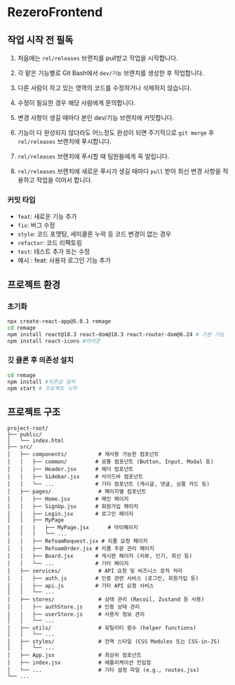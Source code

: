 # RezeroFrontend
## 작업 시작 전 필독
1. 처음에는 `rel/releases` 브랜치를 pull받고 작업을 시작합니다.

2. 각 맡은 기능별로 Git Bash에서 `dev/기능` 브랜치를 생성한 후 작업합니다.

3. 다른 사람이 하고 있는 영역의 코드를 수정하거나 삭제하지 않습니다.

4. 수정이 필요한 경우 해당 사람에게 문의합니다.

5. 변경 사항이 생길 때마다 본인 dev/기능 브랜치에 커밋합니다.

7. 기능이 다 완성되지 않더라도 어느정도 완성이 되면 주기적으로 `git merge` 후 `rel/releases` 브랜치에 푸시합니다.

8. `rel/releases` 브랜치에 푸시할 때 팀원들에게 꼭 알립니다.

9. `rel/releases` 브랜치에 새로운 푸시가 생길 때마다 `pull` 받아 최신 변경 사항을 적용하고 작업을 이어서 합니다.
### 커밋 타입

- `feat`: 새로운 기능 추가
- `fix`: 버그 수정
- `style`: 코드 포맷팅, 세미콜론 누락 등 코드 변경이 없는 경우
- `refactor`: 코드 리팩토링
- `test`: 테스트 추가 또는 수정
- 예시 : feat: 사용자 로그인 기능 추가


## 프로젝트 환경

### 초기화
```bash
npx create-react-app@5.0.1 remage
cd remage
npm install react@18.3 react-dom@18.3 react-router-dom@6.24 # 기본 기능
npm install react-icons #아이콘
```

### 깃 클론 후 의존성 설치
```bash
cd remage
npm install #의존성 설치
npm start # 프로젝트 시작
```

## 프로젝트 구조
```text
project-root/
├── public/
│   └── index.html
├── src/
│   ├── components/          # 재사용 가능한 컴포넌트
│   │   ├── common/         # 공통 컴포넌트 (Button, Input, Modal 등)
│   │   ├── Header.jsx      # 헤더 컴포넌트
│   │   ├── Sidebar.jsx     # 사이드바 컴포넌트
│   │   └── ...             # 기타 컴포넌트 (게시글, 댓글, 상품 카드 등)
│   ├── pages/               # 페이지별 컴포넌트
│   │   ├── Home.jsx        # 메인 페이지
│   │   ├── SignUp.jsx      # 회원가입 페이지
│   │   ├── Login.jsx       # 로그인 페이지
│   │   ├── MyPage
|   |   |   ├── MyPage.jsx      # 마이페이지
|   |   |   └── ...
│   │   ├── RefoamRequest.jsx # 리폼 요청 페이지
│   │   ├── RefoamOrder.jsx # 리폼 주문 관리 페이지
│   │   ├── Board.jsx       # 게시판 페이지 (리뷰, 인기, 최신 등)
│   │   └── ...             # 기타 페이지
│   ├── services/            # API 요청 및 비즈니스 로직 처리
│   │   ├── auth.js         # 인증 관련 서비스 (로그인, 회원가입 등)
│   │   ├── api.js          # 기타 API 요청 서비스
│   │   └── ...
│   ├── stores/              # 상태 관리 (Recoil, Zustand 등 사용)
│   │   ├── authStore.js     # 인증 상태 관리
│   │   ├── userStore.js     # 사용자 정보 관리
│   │   └── ...
│   ├── utils/               # 유틸리티 함수 (helper functions)
│   │   └── ...
│   ├── styles/              # 전역 스타일 (CSS Modules 또는 CSS-in-JS)
│   │   └── ...
│   ├── App.jsx              # 최상위 컴포넌트
│   ├── index.jsx            # 애플리케이션 진입점
│   └── ...                  # 기타 설정 파일 (e.g., routes.jsx)
└── ...
```